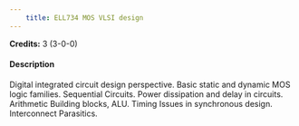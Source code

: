 ```yaml
---
    title: ELL734 MOS VLSI design
---
```

**Credits:** 3 (3-0-0)



#### Description 
Digital integrated circuit design perspective. Basic static and dynamic MOS logic families. Sequential Circuits. Power dissipation and delay in circuits. Arithmetic Building blocks, ALU. Timing Issues in synchronous design. Interconnect Parasitics.